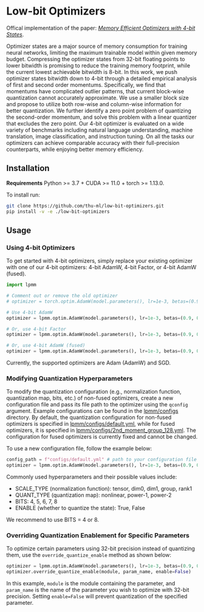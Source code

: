 # Low-bit Optimizers

Offical implementation of the paper: *[Memory Efficient Optimizers with 4-bit States](https://arxiv.org/abs/2309.01507)*.

Optimizer states are a major source of memory consumption for training neural networks, limiting the maximum trainable model within given memory budget. Compressing the optimizer states from 32-bit floating points to lower bitwidth is promising to reduce the training memory footprint, while the current lowest achievable bitwidth is 8-bit. In this work, we push optimizer states bitwidth down to 4-bit through a detailed empirical analysis of first and second order momentums. Specifically, we find that momentums have complicated outlier patterns, that current block-wise quantization cannot accurately approximate. We use a smaller block size and propose to utilize both row-wise and column-wise information for better quantization. We further identify a zero point problem of quantizing the second-order momentum, and solve this problem with a linear quantizer that excludes the zero point. Our 4-bit optimizer is evaluated on a wide variety of benchmarks including natural language understanding, machine translation, image classification, and instruction tuning. On all the tasks our optimizers can achieve comparable accuracy with their full-precision counterparts, while enjoying better memory efficiency. 

## Installation

**Requirements**
Python >= 3.7 + CUDA >= 11.0 + torch >= 1.13.0.

To install run:

```bash
git clone https://github.com/thu-ml/low-bit-optimizers.git
pip install -v -e ./low-bit-optimizers
```

## Usage

### Using 4-bit Optimizers

To get started with 4-bit optimizers, simply replace your existing optimizer with one of our 4-bit optimizers: 4-bit AdamW, 4-bit Factor, or 4-bit AdamW (fused).

```python
import lpmm

# Comment out or remove the old optimizer
# optimizer = torch.optim.AdamW(model.parameters(), lr=1e-3, betas=(0.9, 0.999))

# Use 4-bit AdamW
optimizer = lpmm.optim.AdamW(model.parameters(), lr=1e-3, betas=(0.9, 0.999))

# Or, use 4-bit Factor
optimizer = lpmm.optim.AdamW(model.parameters(), lr=1e-3, betas=(0.9, 0.999), factor_second_moment=True)

# Or, use 4-bit AdamW (fused)
optimizer = lpmm.optim.AdamW(model.parameters(), lr=1e-3, betas=(0.9, 0.999), fused=True)
```

Currently, the supported optimizers are Adam (AdamW) and SGD.

### Modifying Quantization Hyperparameters

To modify the quantization configuration (e.g., normalization function, quantization map, bits, etc.) of non-fused optimizers, create a new configuration file and pass its file path to the optimizer using the `qconfig` argument. Example configurations can be found in the [lpmm/configs](lpmm/configs) directory.
By default, the quantization configuration for non-fused optimizers is specified in [lpmm/configs/default.yml](lpmm/configs/default.yml), while for fused optimizers, it is specified in [lpmm/configs/2nd_moment_group_128.yml](lpmm/configs/2nd_moment_group_128.yml). The configuration for fused optimizers is currently fixed and cannot be changed.

To use a new configuration file, follow the example below:

```python
config_path = f"configs/default.yml" # path to your configuration file
optimizer = lpmm.optim.AdamW(model.parameters(), lr=1e-3, betas=(0.9, 0.999), qconfig=config_path)
```
Commonly used hyperparameters and their possible values include:
- SCALE_TYPE (normalization function): tensor, dim0, dim1, group, rank1
- QUANT_TYPE (quantization map): nonlinear, power-1, power-2
- BITS: 4, 5, 6, 7, 8
- ENABLE (whether to quantize the state): True, False

We recommend to use BITS = 4 or 8.

### Overriding Quantization Enablement for Specific Parameters

To optimize certain parameters using 32-bit precision instead of quantizing them, use the `override_quantize_enable` method as shown below:

```python
optimizer = lpmm.optim.AdamW(model.parameters(), lr=1e-3, betas=(0.9, 0.999))
optimizer.override_quantize_enable(module, param_name, enable=False)
```

In this example, `module` is the module containing the parameter, and `param_name` is the name of the parameter you wish to optimize with 32-bit precision. Setting `enable=False` will prevent quantization of the specified parameter.
